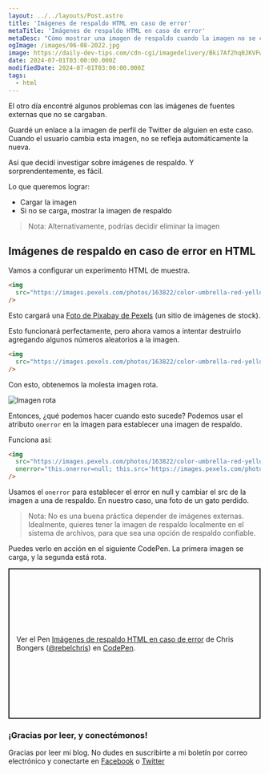 ```yaml
---
layout: ../../layouts/Post.astro
title: 'Imágenes de respaldo HTML en caso de error'
metaTitle: 'Imágenes de respaldo HTML en caso de error'
metaDesc: "Cómo mostrar una imagen de respaldo cuando la imagen no se carga"
ogImage: /images/06-08-2022.jpg
image: https://daily-dev-tips.com/cdn-cgi/imagedelivery/Bki7Af2hq0JKVFw1XYYMQg/d1c72ea8-80f8-4e8c-b020-6e21f4708700
date: 2024-07-01T03:00:00.000Z
modifiedDate: 2024-07-01T03:00:00.000Z
tags:
  - html
---
```


El otro día encontré algunos problemas con las imágenes de fuentes externas que no se cargaban.

Guardé un enlace a la imagen de perfil de Twitter de alguien en este caso. Cuando el usuario cambia esta imagen, no se refleja automáticamente la nueva.

Así que decidí investigar sobre imágenes de respaldo.
Y sorprendentemente, es fácil.

Lo que queremos lograr:

- Cargar la imagen
- Si no se carga, mostrar la imagen de respaldo

> Nota: Alternativamente, podrías decidir eliminar la imagen

## Imágenes de respaldo en caso de error en HTML

Vamos a configurar un experimento HTML de muestra.

```html
<img
  src="https://images.pexels.com/photos/163822/color-umbrella-red-yellow-163822.jpeg"
/>
```

Esto cargará una [Foto de Pixabay de Pexels](https://www.pexels.com/photo/yellow-blue-red-pink-purple-green-multicolored-open-umbrellas-hanging-on-strings-under-blue-sky-163822/) (un sitio de imágenes de stock).

Esto funcionará perfectamente, pero ahora vamos a intentar destruirlo agregando algunos números aleatorios a la imagen.

```html
<img
  src="https://images.pexels.com/photos/163822/color-umbrella-red-yellow-00000.jpeg"
/>
```

Con esto, obtenemos la molesta imagen rota.

![Imagen rota](https://cdn.hashnode.com/res/hashnode/image/upload/v1658904232633/3hpuI-Kw4.png)

Entonces, ¿qué podemos hacer cuando esto sucede?
Podemos usar el atributo `onerror` en la imagen para establecer una imagen de respaldo.

Funciona así:

```html
<img
  src="https://images.pexels.com/photos/163822/color-umbrella-red-yellow-00000.jpeg"
  onerror="this.onerror=null; this.src='https://images.pexels.com/photos/159868/lost-cat-tree-sign-fun-159868.jpeg'"
/>
```

Usamos el `onerror` para establecer el error en null y cambiar el src de la imagen a una de respaldo.
En nuestro caso, una foto de un gato perdido.

> Nota: No es una buena práctica depender de imágenes externas. Idealmente, quieres tener la imagen de respaldo localmente en el sistema de archivos, para que sea una opción de respaldo confiable.

Puedes verlo en acción en el siguiente CodePen.
La primera imagen se carga, y la segunda está rota.

<p class="codepen" data-height="300" data-default-tab="js,result" data-slug-hash="VwXMMZo" data-user="rebelchris" style="height: 300px; box-sizing: border-box; display: flex; align-items: center; justify-content: center; border: 2px solid; margin: 1em 0; padding: 1em;">
  <span>Ver el Pen <a href="https://codepen.io/rebelchris/pen/VwXMMZo">
  Imágenes de respaldo HTML en caso de error</a> de Chris Bongers (<a href="https://codepen.io/rebelchris">@rebelchris</a>)
  en <a href="https://codepen.io">CodePen</a>.</span>
</p>
<script async defer src="https://cpwebassets.codepen.io/assets/embed/ei.js"></script>

### ¡Gracias por leer, y conectémonos!

Gracias por leer mi blog. No dudes en suscribirte a mi boletín por correo electrónico y conectarte en [Facebook](https://www.facebook.com/DailyDevTipsBlog) o [Twitter](https://twitter.com/DailyDevTips1)
